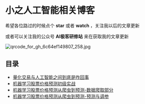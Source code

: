 # 小之人工智能相关博客

希望各位路过的时候点个 **star** 或者 **watch** ，关注我以后的文章更新

或者可以关注我的公众号 **AI极客研修站** 来在获取我的文章更新

![qrcode_for_gh_6c64ef149807_258.jpg](http://upload-images.jianshu.io/upload_images/3363394-211817928d5a8705.jpg?imageMogr2/auto-orient/strip%7CimageView2/2/w/1240)

## 目录

* [量化交易与人工智能之间到底是咋回事](https://github.com/WeaponZhi/AI_BLOG/issues/1)
* [机器学习股票价格预测初级实战](https://github.com/WeaponZhi/AI_BLOG/issues/2)
* [机器学习股票价格预测从爬虫到预测-数据爬取部分](https://github.com/WeaponZhi/AI_BLOG/issues/3)
* [机器学习股票价格预测从爬虫到预测-预测与调参](https://github.com/WeaponZhi/AI_BLOG/issues/4)
